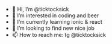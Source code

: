 - 👋 Hi, I’m @ticktocksick
- 👀 I’m interested in coding and beer
- 🌱 I’m currently learning ionic & react
- 💞️ I’m looking to find new nice job
- 📫 How to reach me: tg @ticktocksick

<!---
ticktocksick/ticktocksick is a ✨ special ✨ repository because its `README.md` (this file) appears on your GitHub profile.
You can click the Preview link to take a look at your changes.
--->
